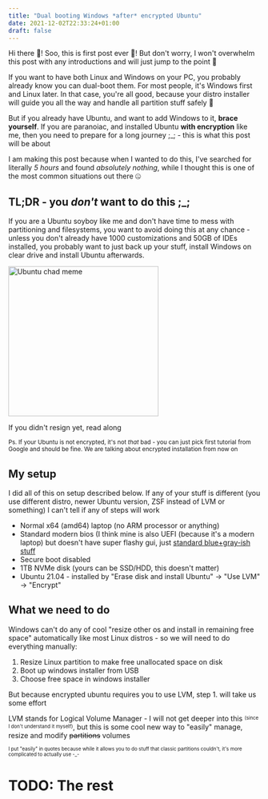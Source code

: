 ```yaml
---
title: "Dual booting Windows *after* encrypted Ubuntu"
date: 2021-12-02T22:33:24+01:00
draft: false
---
```


Hi there 👋! Soo, this is first post ever 🤭! But don't worry, I won't overwhelm this post with any introductions and will just jump to the point 🎉

If you want to have both Linux and Windows on your PC, you probably already know you can dual-boot them. For most people, it's Windows first and Linux later. In that case, you're all good, because your distro installer will guide you all the way and handle all partition stuff safely 🥰

But if you already have Ubuntu, and want to add Windows to it, **brace yourself**. If you are paranoiac, and installed Ubuntu **with encryption** like me, then you need to prepare for a long journey ;_; - this is what this post will be about

I am making this post because when I wanted to do this, I've searched for literally *5 hours* and found *absolutely nothing*, while I thought this is one of the most common situations out there 🤐

## TL;DR - you *don't* want to do this ;_;
If you are a Ubuntu soyboy like me and don't have time to mess with partitioning and filesystems, you want to avoid doing this at any chance - unless you don't already have 1000 customizations and 50GB of IDEs installed, you probably want to just back up your stuff, install Windows on clear drive and install Ubuntu afterwards.

<img src="/blog/dual-booting-windows-after-encrypted-ubuntu/what-ubuntu-do-you-use.webp" alt="Ubuntu chad meme" width="300"/>

If you didn't resign yet, read along

<sub>Ps. If your Ubuntu is not encrypted, it's not *that* bad - you can just pick first tutorial from Google and should be fine. We are talking about encrypted installation from now on</sub>

## My setup
I did all of this on setup described below. If any of your stuff is different (you use different distro, newer Ubuntu version, ZSF instead of LVM or something) I can't tell if any of steps will work
- Normal x64 (amd64) laptop (no ARM processor or anything)
- Standard modern bios (I think mine is also UEFI (because it's a modern laptop) but doesn't have super flashy gui, just [standard blue+gray-ish stuff](https://us.v-cdn.net/6029997/uploads/editor/x6/0j7x16iix2ls.jpg)
- Secure boot disabled
- 1TB NVMe disk (yours can be SSD/HDD, this doesn't matter)
- Ubuntu 21.04 - installed by "Erase disk and install Ubuntu" -> "Use LVM" -> "Encrypt"

## What we need to do
Windows can't do any of cool "resize other os and install in remaining free space" automatically like most Linux distros - so we will need to do everything manually:
1. Resize Linux partition to make free unallocated space on disk
2. Boot up windows installer from USB
3. Choose free space in windows installer

But because encrypted ubuntu requires you to use LVM, step 1. will take us some effort

LVM stands for Logical Volume Manager - I will not get deeper into this <sup><sub>(since I don't understand it myself)</sub></sup>, but this is some cool new way to "easily" manage, resize and modify ~~partitions~~ volumes

<sup><sub>I put "easily" in quotes because while it allows you to do stuff that classic partitions couldn't, it's more complicated to actually use -_-</sub></sup>

# TODO: The rest


